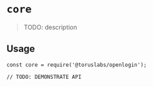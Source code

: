 # `core`

> TODO: description



## Usage

```
const core = require('@toruslabs/openlogin');

// TODO: DEMONSTRATE API
```
